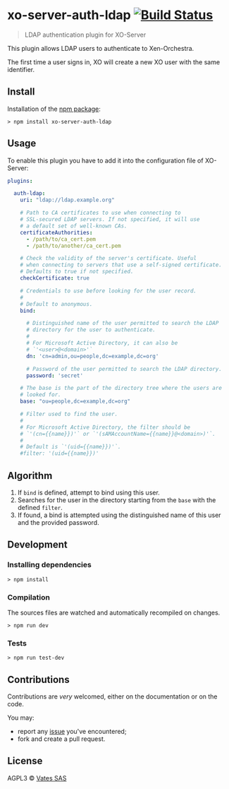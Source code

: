 # xo-server-auth-ldap [![Build Status](https://travis-ci.org/vatesfr/xo-server-auth-ldap.png?branch=master)](https://travis-ci.org/vatesfr/xo-server-auth-ldap)

> LDAP authentication plugin for XO-Server

This plugin allows LDAP users to authenticate to Xen-Orchestra.

The first time a user signs in, XO will create a new XO user with the
same identifier.

## Install

Installation of the [npm package](https://npmjs.org/package/xo-server-auth-ldap):

```
> npm install xo-server-auth-ldap
```

## Usage

To enable this plugin you have to add it into the configuration file
of XO-Server:

```yaml
plugins:

  auth-ldap:
    uri: "ldap://ldap.example.org"

    # Path to CA certificates to use when connecting to
    # SSL-secured LDAP servers. If not specified, it will use
    # a default set of well-known CAs.
    certificateAuthorities:
      - /path/to/ca_cert.pem
      - /path/to/another/ca_cert.pem

    # Check the validity of the server's certificate. Useful
    # when connecting to servers that use a self-signed certificate.
    # Defaults to true if not specified.
    checkCertificate: true

    # Credentials to use before looking for the user record.
    #
    # Default to anonymous.
    bind:

      # Distinguished name of the user permitted to search the LDAP
      # directory for the user to authenticate.
      #
      # For Microsoft Active Directory, it can also be
      # `'<user>@<domain>'`
      dn: 'cn=admin,ou=people,dc=example,dc=org'

      # Password of the user permitted to search the LDAP directory.
      password: 'secret'

    # The base is the part of the directory tree where the users are
    # looked for.
    base: "ou=people,dc=example,dc=org"

    # Filter used to find the user.
    #
    # For Microsoft Active Directory, the filter should be
    # `'(cn={{name}})'` or `'(sAMAccountName={{name}}@<domain>)'`.
    #
    # Default is `'(uid={{name}})'`.
    #filter: '(uid={{name}})'
```

## Algorithm

1. If `bind` is defined, attempt to bind using this user.
2. Searches for the user in the directory starting from the `base`
   with the defined `filter`.
3. If found, a bind is attempted using the distinguished name of this
   user and the provided password.

## Development

### Installing dependencies

```
> npm install
```

### Compilation

The sources files are watched and automatically recompiled on changes.

```
> npm run dev
```

### Tests

```
> npm run test-dev
```

## Contributions

Contributions are *very* welcomed, either on the documentation or on
the code.

You may:

- report any [issue](https://github.com/vatesfr/xo-server-auth-ldap/issues)
  you've encountered;
- fork and create a pull request.

## License

AGPL3 © [Vates SAS](http://vates.fr)
